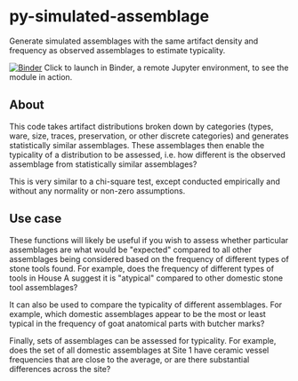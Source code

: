 # py-simulated-assemblage
Generate simulated assemblages with the same artifact density and frequency as observed assemblages to estimate typicality.

[![Binder](https://mybinder.org/badge_logo.svg)](https://mybinder.org/v2/gh/acabaniss/py-simulated-assemblage/master?filepath=Simulated_assemblages.ipynb)
Click to launch in Binder, a remote Jupyter environment, to see the module in action. 

## About
This code takes artifact distributions broken down by categories (types, ware, size, traces, preservation, or other discrete categories) and generates statistically similar assemblages. These assemblages then enable the typicality of a distribution to be assessed, i.e. how different is the observed assemblage from statistically similar assemblages?

This is very similar to a chi-square test, except conducted empirically and without any normality or non-zero assumptions. 

## Use case
These functions will likely be useful if you wish to assess whether particular assemblages are what would be "expected" compared to all other assemblages being considered based on the frequency of different types of stone tools found. For example, does the frequency of different types of tools in House A suggest it is "atypical" compared to other domestic stone tool assemblages?

It can also be used to compare the typicality of different assemblages. For example, which domestic assemblages appear to be the most or least typical in the frequency of goat anatomical parts with butcher marks?

Finally, sets of assemblages can be assessed for typicality. For example, does the set of all domestic assemblages at Site 1 have ceramic vessel frequencies that are close to the average, or are there substantial differences across the site?


